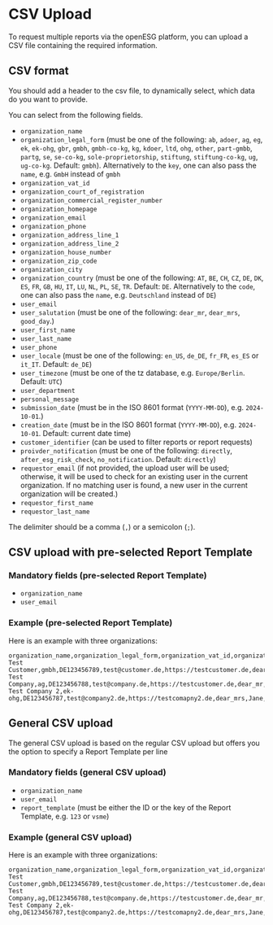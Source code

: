 # CSV Upload

To request multiple reports via the openESG platform, you can upload a CSV file
containing the required information.

## CSV format

You should add a header to the csv file, to dynamically select, which data do you
want to provide.

You can select from the following fields.

* `organization_name`
* `organization_legal_form` (must be one of the following: `ab`, `adoer`, `ag`, `eg`, `ek`, `ek-ohg`, `gbr`, `gmbh`, `gmbh-co-kg`, `kg`, `kdoer`, `ltd`, `ohg`, `other`, `part-gmbb`, `partg`, `se`, `se-co-kg`, `sole-proprietorship`, `stiftung`, `stiftung-co-kg`, `ug`, `ug-co-kg`. Default: `gmbh`). Alternatively to the `key`, one can also pass the `name`, e.g. `GmbH` instead of `gmbh`  <!-- markdownlint-disable-line MD013 -->
* `organization_vat_id`
* `organization_court_of_registration`
* `organization_commercial_register_number`
* `organization_homepage`
* `organization_email`
* `organization_phone`
* `organization_address_line_1`
* `organization_address_line_2`
* `organization_house_number`
* `organization_zip_code`
* `organization_city`
* `organization_country` (must be one of the following: `AT`, `BE`, `CH`, `CZ`, `DE`, `DK`, `ES`, `FR`, `GB`, `HU`, `IT`, `LU`, `NL`, `PL`, `SE`, `TR`. Default: `DE`. Alternatively to the `code`, one can also pass the `name`, e.g. `Deutschland` instead of `DE`) <!-- markdownlint-disable-line MD013 -->
* `user_email`
* `user_salutation` (must be one of the following: `dear_mr`, `dear_mrs`, `good_day`.) <!-- markdownlint-disable-line MD013 -->
* `user_first_name`
* `user_last_name`
* `user_phone`
* `user_locale` (must be one of the following: `en_US`, `de_DE`, `fr_FR`, `es_ES` or `it_IT`. Default: `de_DE`) <!-- markdownlint-disable-line MD013 -->
* `user_timezone` (must be one of the tz database, e.g. `Europe/Berlin`. Default: `UTC`) <!-- markdownlint-disable-line MD013 -->
* `user_department`
* `personal_message`
* `submission_date` (must be in the ISO 8601 format (`YYYY-MM-DD`), e.g. `2024-10-01`.) <!-- markdownlint-disable-line MD013 -->
* `creation_date` (must be in the ISO 8601 format (`YYYY-MM-DD`), e.g. `2024-10-01`. Default: current date time) <!-- markdownlint-disable-line MD013 -->
* `customer_identifier` (can be used to filter reports or report requests)
* `proivder_notification` (must be one of the following: `directly`, `after_esg_risk_check`, `no_notification`. Default: `directly`) <!-- markdownlint-disable-line MD013 -->
* `requestor_email` (if not provided, the upload user will be used; otherwise, it will be used to check for an existing user in the current organization. If no matching user is found, a new user in the current organization will be created.) <!-- markdownlint-disable-line MD013 -->
* `requestor_first_name`
* `requestor_last_name`

The delimiter should be a comma (`,`) or a semicolon (`;`).

## CSV upload with pre-selected Report Template

### Mandatory fields (pre-selected Report Template)

* `organization_name`
* `user_email`

### Example (pre-selected Report Template)

Here is an example with three organizations:

```csv
organization_name,organization_legal_form,organization_vat_id,organization_email,organization_homepage,user_salutation,user_first_name,user_last_name,user_email,provider_notification
Test Customer,gmbh,DE123456789,test@customer.de,https://testcustomer.de,dear_mr,Max,Mustermann,max.mustermann@testcustomer.de,directly
Test Company,ag,DE123456788,test@company.de,https://testcustomer.de,dear_mr,Max,Mustermann,max.mustermann@testcustomer.de,no_notification
Test Company 2,ek-ohg,DE123456787,test@company2.de,https://testcomapny2.de,dear_mrs,Jane,Doe,jane.doe@testcompany2.de,directly
```

## General CSV upload

The general CSV upload is based on the regular CSV upload but offers you the
option to specify a Report Template per line

### Mandatory fields (general CSV upload)

* `organization_name`
* `user_email`
* `report_template` (must be either the ID or the key of the Report Template, e.g. `123` or `vsme`) <!-- markdownlint-disable-line MD013 -->

### Example (general CSV upload)

Here is an example with three organizations:

```csv
organization_name,organization_legal_form,organization_vat_id,organization_email,organization_homepage,user_salutation,user_first_name,user_last_name,user_email,provider_notification,report_template
Test Customer,gmbh,DE123456789,test@customer.de,https://testcustomer.de,dear_mr,Max,Mustermann,max.mustermann@testcustomer.de,directly,11
Test Company,ag,DE123456788,test@company.de,https://testcustomer.de,dear_mr,Max,Mustermann,max.mustermann@testcustomer.de,no_notification,vsme
Test Company 2,ek-ohg,DE123456787,test@company2.de,https://testcomapny2.de,dear_mrs,Jane,Doe,jane.doe@testcompany2.de,directly,vsme
```
